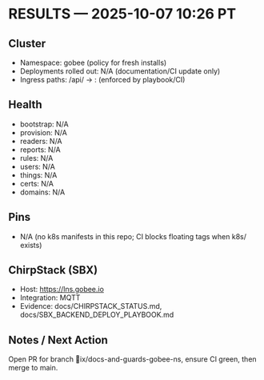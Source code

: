 # RESULTS — 2025-10-07 10:26 PT

## Cluster
- Namespace: gobee (policy for fresh installs)
- Deployments rolled out: N/A (documentation/CI update only)
- Ingress paths: /api/<svc> → :<port> (enforced by playbook/CI)

## Health
- bootstrap: N/A
- provision: N/A
- readers: N/A
- reports: N/A
- rules: N/A
- users: N/A
- things: N/A
- certs: N/A
- domains: N/A

## Pins
- N/A (no k8s manifests in this repo; CI blocks floating tags when k8s/ exists)

## ChirpStack (SBX)
- Host: https://lns.gobee.io
- Integration: MQTT
- Evidence: docs/CHIRPSTACK_STATUS.md, docs/SBX_BACKEND_DEPLOY_PLAYBOOK.md

## Notes / Next Action
Open PR for branch ix/docs-and-guards-gobee-ns, ensure CI green, then merge to main.